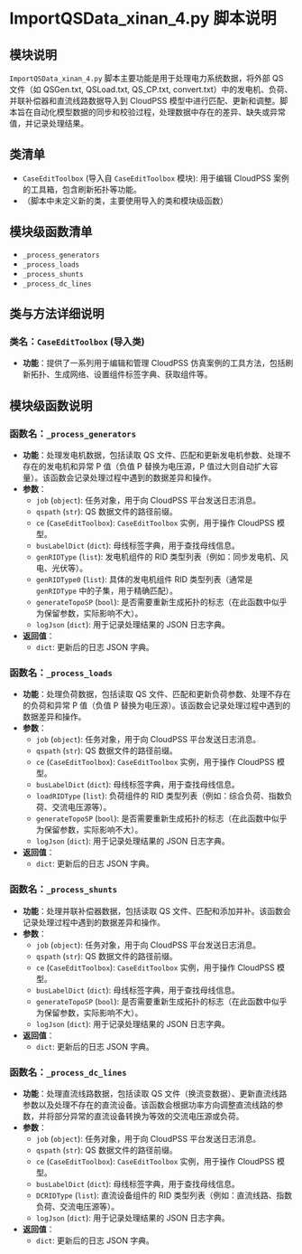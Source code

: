 # ImportQSData_xinan_4.py 脚本说明

## 模块说明
`ImportQSData_xinan_4.py` 脚本主要功能是用于处理电力系统数据，将外部 QS 文件（如 QSGen.txt, QSLoad.txt, QS_CP.txt, convert.txt）中的发电机、负荷、并联补偿器和直流线路数据导入到 CloudPSS 模型中进行匹配、更新和调整。脚本旨在自动化模型数据的同步和校验过程，处理数据中存在的差异、缺失或异常值，并记录处理结果。

## 类清单
- `CaseEditToolbox` (导入自 `CaseEditToolbox` 模块): 用于编辑 CloudPSS 案例的工具箱，包含刷新拓扑等功能。
- （脚本中未定义新的类，主要使用导入的类和模块级函数）

## 模块级函数清单
- `_process_generators`
- `_process_loads`
- `_process_shunts`
- `_process_dc_lines`

## 类与方法详细说明
### 类名：`CaseEditToolbox` (导入类)
- **功能**：提供了一系列用于编辑和管理 CloudPSS 仿真案例的工具方法，包括刷新拓扑、生成网络、设置组件标签字典、获取组件等。

## 模块级函数说明
### 函数名：`_process_generators`
- **功能**：处理发电机数据，包括读取 QS 文件、匹配和更新发电机参数、处理不存在的发电机和异常 P 值（负值 P 替换为电压源，P 值过大则自动扩大容量）。该函数会记录处理过程中遇到的数据差异和操作。
- **参数**：
  - `job` (`object`): 任务对象，用于向 CloudPSS 平台发送日志消息。
  - `qspath` (`str`): QS 数据文件的路径前缀。
  - `ce` (`CaseEditToolbox`): `CaseEditToolbox` 实例，用于操作 CloudPSS 模型。
  - `busLabelDict` (`dict`): 母线标签字典，用于查找母线信息。
  - `genRIDType` (`list`): 发电机组件的 RID 类型列表（例如：同步发电机、风电、光伏等）。
  - `genRIDType0` (`list`): 具体的发电机组件 RID 类型列表（通常是 `genRIDType` 中的子集，用于精确匹配）。
  - `generateTopoSP` (`bool`): 是否需要重新生成拓扑的标志（在此函数中似乎为保留参数，实际影响不大）。
  - `logJson` (`dict`): 用于记录处理结果的 JSON 日志字典。
- **返回值**：
  - `dict`: 更新后的日志 JSON 字典。

### 函数名：`_process_loads`
- **功能**：处理负荷数据，包括读取 QS 文件、匹配和更新负荷参数、处理不存在的负荷和异常 P 值（负值 P 替换为电压源）。该函数会记录处理过程中遇到的数据差异和操作。
- **参数**：
  - `job` (`object`): 任务对象，用于向 CloudPSS 平台发送日志消息。
  - `qspath` (`str`): QS 数据文件的路径前缀。
  - `ce` (`CaseEditToolbox`): `CaseEditToolbox` 实例，用于操作 CloudPSS 模型。
  - `busLabelDict` (`dict`): 母线标签字典，用于查找母线信息。
  - `loadRIDType` (`list`): 负荷组件的 RID 类型列表（例如：综合负荷、指数负荷、交流电压源等）。
  - `generateTopoSP` (`bool`): 是否需要重新生成拓扑的标志（在此函数中似乎为保留参数，实际影响不大）。
  - `logJson` (`dict`): 用于记录处理结果的 JSON 日志字典。
- **返回值**：
  - `dict`: 更新后的日志 JSON 字典。

### 函数名：`_process_shunts`
- **功能**：处理并联补偿器数据，包括读取 QS 文件、匹配和添加并补。该函数会记录处理过程中遇到的数据差异和操作。
- **参数**：
  - `job` (`object`): 任务对象，用于向 CloudPSS 平台发送日志消息。
  - `qspath` (`str`): QS 数据文件的路径前缀。
  - `ce` (`CaseEditToolbox`): `CaseEditToolbox` 实例，用于操作 CloudPSS 模型。
  - `busLabelDict` (`dict`): 母线标签字典，用于查找母线信息。
  - `generateTopoSP` (`bool`): 是否需要重新生成拓扑的标志（在此函数中似乎为保留参数，实际影响不大）。
  - `logJson` (`dict`): 用于记录处理结果的 JSON 日志字典。
- **返回值**：
  - `dict`: 更新后的日志 JSON 字典。

### 函数名：`_process_dc_lines`
- **功能**：处理直流线路数据，包括读取 QS 文件（换流变数据）、更新直流线路参数以及处理不存在的直流设备。该函数会根据功率方向调整直流线路的参数，并将部分异常的直流设备转换为等效的交流电压源或负荷。
- **参数**：
  - `job` (`object`): 任务对象，用于向 CloudPSS 平台发送日志消息。
  - `qspath` (`str`): QS 数据文件的路径前缀。
  - `ce` (`CaseEditToolbox`): `CaseEditToolbox` 实例，用于操作 CloudPSS 模型。
  - `busLabelDict` (`dict`): 母线标签字典，用于查找母线信息。
  - `DCRIDType` (`list`): 直流设备组件的 RID 类型列表（例如：直流线路、指数负荷、交流电压源等）。
  - `logJson` (`dict`): 用于记录处理结果的 JSON 日志字典。
- **返回值**：
  - `dict`: 更新后的日志 JSON 字典。